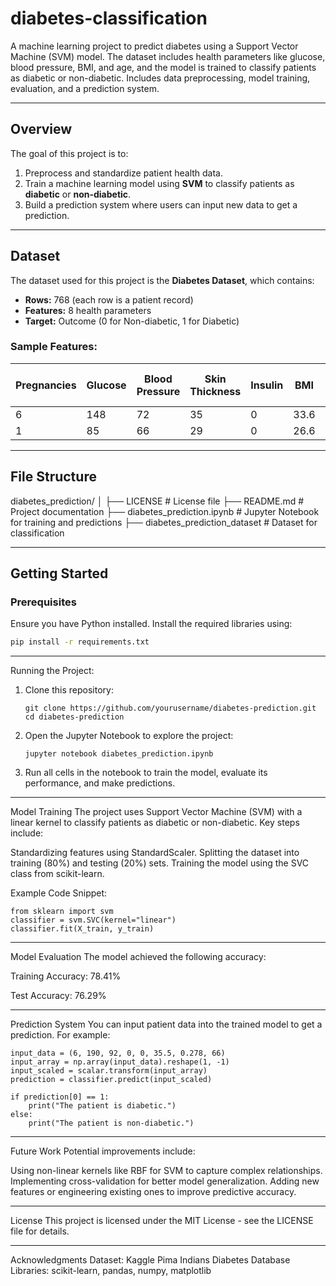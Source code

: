 # diabetes-classification
A machine learning project to predict diabetes using a Support Vector Machine (SVM) model. The dataset includes health parameters like glucose, blood pressure, BMI, and age, and the model is trained to classify patients as diabetic or non-diabetic. Includes data preprocessing, model training, evaluation, and a prediction system.

---

## Overview

The goal of this project is to:
1. Preprocess and standardize patient health data.
2. Train a machine learning model using **SVM** to classify patients as **diabetic** or **non-diabetic**.
3. Build a prediction system where users can input new data to get a prediction.

---

## Dataset

The dataset used for this project is the **Diabetes Dataset**, which contains:
- **Rows:** 768 (each row is a patient record)
- **Features:** 8 health parameters
- **Target:** Outcome (0 for Non-diabetic, 1 for Diabetic)

### Sample Features:
| Pregnancies | Glucose | Blood Pressure | Skin Thickness | Insulin | BMI  | Diabetes Pedigree Function | Age | Outcome |
|-------------|---------|----------------|----------------|---------|------|----------------------------|-----|---------|
| 6           | 148     | 72             | 35             | 0       | 33.6 | 0.627                      | 50  | 1       |
| 1           | 85      | 66             | 29             | 0       | 26.6 | 0.351                      | 31  | 0       |

---

## File Structure

diabetes_prediction/
│
├── LICENSE                      # License file
├── README.md                    # Project documentation
├── diabetes_prediction.ipynb    # Jupyter Notebook for training and predictions
├── diabetes_prediction_dataset  # Dataset for classification
                 

---

## Getting Started

### Prerequisites

Ensure you have Python installed. Install the required libraries using:
```bash
pip install -r requirements.txt
```

--- 

Running the Project:

1. Clone this repository:
   ```
   git clone https://github.com/yourusername/diabetes-prediction.git
   cd diabetes-prediction
   ```
2. Open the Jupyter Notebook to explore the project:
   ```
   jupyter notebook diabetes_prediction.ipynb
   ```
3. Run all cells in the notebook to train the model, evaluate its performance, and make predictions.

---

Model Training
The project uses Support Vector Machine (SVM) with a linear kernel to classify patients as diabetic or non-diabetic. Key steps include:

Standardizing features using StandardScaler.
Splitting the dataset into training (80%) and testing (20%) sets.
Training the model using the SVC class from scikit-learn.

Example Code Snippet:
```
from sklearn import svm
classifier = svm.SVC(kernel="linear")
classifier.fit(X_train, y_train)
```

---

Model Evaluation
The model achieved the following accuracy:

Training Accuracy: 78.41% 

Test Accuracy: 76.29%

---

Prediction System
You can input patient data into the trained model to get a prediction. For example:

```
input_data = (6, 190, 92, 0, 0, 35.5, 0.278, 66)
input_array = np.array(input_data).reshape(1, -1)
input_scaled = scalar.transform(input_array)
prediction = classifier.predict(input_scaled)

if prediction[0] == 1:
    print("The patient is diabetic.")
else:
    print("The patient is non-diabetic.")
```

---

Future Work
Potential improvements include:

Using non-linear kernels like RBF for SVM to capture complex relationships.
Implementing cross-validation for better model generalization.
Adding new features or engineering existing ones to improve predictive accuracy.

---

License
This project is licensed under the MIT License - see the LICENSE file for details.

---

Acknowledgments
Dataset: Kaggle Pima Indians Diabetes Database
Libraries: scikit-learn, pandas, numpy, matplotlib



